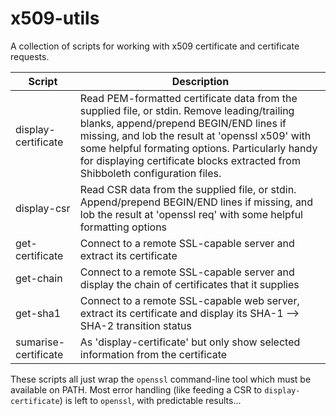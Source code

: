 # x509-utils

A collection of scripts for working with x509 certificate and certificate requests.

Script                | Description
--------------------- | -----------------------------------------
display-certificate   | Read PEM-formatted certificate data from the supplied file, or stdin. Remove leading/trailing blanks, append/prepend BEGIN/END lines if missing, and lob the result at 'openssl x509' with some helpful formating options. Particularly handy for displaying certificate blocks extracted from Shibboleth configuration files.
display-csr           | Read CSR data from the supplied file, or stdin. Append/prepend BEGIN/END lines if missing, and lob the result at 'openssl req' with some helpful formatting options
get-certificate       | Connect to a remote SSL-capable server and extract its certificate 
get-chain             | Connect to a remote SSL-capable server and display the chain of certificates that it supplies
get-sha1              | Connect to a remote SSL-capable web server, extract its certificate and display its SHA-1 --> SHA-2 transition status
sumarise-certificate  | As 'display-certificate' but only show selected information from the certificate

These scripts all just wrap the `openssl` command-line tool which must be available on PATH. Most error handling (like feeding a CSR to `display-certificate`) is left to `openssl`, with predictable results...

